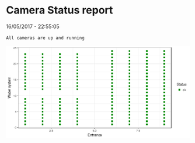 Camera Status report
================
16/05/2017 - 22:55:05

    All cameras are up and running

![](camreport_files/figure-markdown_github/unnamed-chunk-2-1.png)
